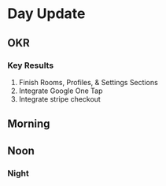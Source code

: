 # Day Update

## OKR

### Key Results

1. Finish Rooms, Profiles, & Settings Sections
2. Integrate Google One Tap
3. Integrate stripe checkout

## Morning

## Noon

### Night
